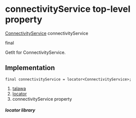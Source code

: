 
<div>

# connectivityService top-level property

</div>


[ConnectivityService](../services_third_party_service_connectivity_service/ConnectivityService-class.md)
connectivityService


final




GetIt for ConnectivityService.



## Implementation

``` language-dart
final connectivityService = locator<ConnectivityService>;
```







1.  [talawa](../index.md)
2.  [locator](../locator/)
3.  connectivityService property

##### locator library







